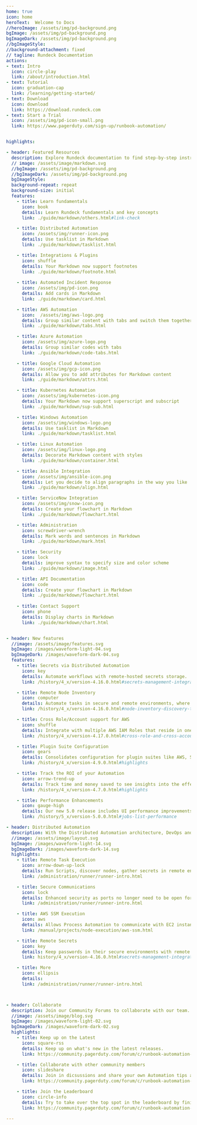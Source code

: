 ```yaml
---
home: true
icon: home
heroText:  Welcome to Docs
//heroImage: /assets/img/pd-background.png
bgImage: /assets/img/pd-background.png
bgImageDark: /assets/img/pd-background.png
//bgImageStyle:
//background-attachment: fixed
// tagline: Rundeck Documentation
actions:
- text: Intro
  icon: circle-play
  link: /about/introduction.html
- text: Tutorial 
  icon: graduation-cap
  link: /learning/getting-started/
- text: Download
  icon: download
  link: https://download.rundeck.com
- text: Start a Trial
  icon: /assets/img/pd-icon-small.png
  link: https://www.pagerduty.com/sign-up/runbook-automation/


highlights:

- header: Featured Resources  
  description: Explore Rundeck documentation to find step-by-step instructions, code samples, and reference information.
  // image: /assets/image/markdown.svg
  //bgImage: /assets/img/pd-background.png
  //bgImageDark: /assets/img/pd-background.png
  bgImageStyle:
  background-repeat: repeat
  background-size: initial
  features:
    - title: Learn fundamentals
      icon: book 
      details: Learn Rundeck fundamentals and key concepts
      link: ./guide/markdown/others.html#link-check

    - title: Distributed Automation
      icon: /assets/img/runner-icon.png
      details: Use tasklist in Markdown
      link: ./guide/markdown/tasklist.html

    - title: Integrations & Plugins
      icon: shuffle
      details: Your Markdown now support footnotes
      link: ./guide/markdown/footnote.html
  
    - title: Automated Incident Response
      icon: /assets/img/pd-icon.png
      details: Add cards in Markdown
      link: ./guide/markdown/card.html

    - title: AWS Automation
      icon:  /assets/img/aws-logo.png
      details: Group similar content with tabs and switch them together
      link: ./guide/markdown/tabs.html

    - title: Azure Automation
      icon: /assets/img/azure-logo.png
      details: Group similar codes with tabs
      link: ./guide/markdown/code-tabs.html

    - title: Google Cloud Automation
      icon: /assets/img/gcp-icon.png
      details: Allow you to add attributes for Markdown content
      link: ./guide/markdown/attrs.html

    - title: Kubernetes Automation
      icon: /assets/img/kubernetes-icon.png
      details: Your Markdown now support superscript and subscript
      link: ./guide/markdown/sup-sub.html

    - title: Windows Automation
      icon: /assets/img/windows-logo.png
      details: Use tasklist in Markdown
      link: ./guide/markdown/tasklist.html

    - title: Linux Automation
      icon: /assets/img/linux-logo.png
      details: Decorate Markdown content with styles
      link: ./guide/markdown/container.html

    - title: Ansible Integration
      icon: /assets/img/ansible-icon.png
      details: Let you decide to align paragraphs in the way you like
      link: ./guide/markdown/align.html

    - title: ServiceNow Integration
      icon: /assets/img/snow-icon.png
      details: Create your flowchart in Markdown
      link: ./guide/markdown/flowchart.html

    - title: Administration
      icon: screwdriver-wrench
      details: Mark words and sentences in Markdown
      link: ./guide/markdown/mark.html

    - title: Security
      icon: lock
      details: improve syntax to specify size and color scheme
      link: ./guide/markdown/image.html

    - title: API Documentation
      icon: code
      details: Create your flowchart in Markdown
      link: ./guide/markdown/flowchart.html
  
    - title: Contact Support
      icon: phone
      details: Display charts in Markdown
      link: ./guide/markdown/chart.html


- header: New features
  //image: /assets/image/features.svg
  bgImage: /images/waveform-light-04.svg
  bgImageDark: /images/waveform-dark-04.svg
  features:
    - title: Secrets via Distributed Automation
      icon: key
      details: Automate workflows with remote-hosted secrets storage.
      link: /history/4_x/version-4.16.0.html#secrets-management-integrations-through-enterprise-runner

    - title: Remote Node Inventory
      icon: computer
      details: Automate tasks in secure and remote environments, where inventory can only be discovered within the environment’s perimeter.
      link: /history/4_x/version-4.16.0.html#node-inventory-discovery-through-enterprise-runner

    - title: Cross Role/Account support for AWS
      icon: shuffle
      details: Integrate with multiple AWS IAM Roles that reside in one or multiple AWS Accounts.
      link: /history/4_x/version-4.17.0.html#cross-role-and-cross-account-support-for-ec2-aws-systems-manager

    - title: Plugin Suite Configuration
      icon: gears
      details: Consolidates configuration for plugin suites like AWS, Sensu, and more!
      link: /history/4_x/version-4.9.0.html#highlights

    - title: Track the ROI of your Automation
      icon: arrow-trend-up
      details: Track time and money saved to see insights into the effectiveness of your Automation.
      link: /history/4_x/version-4.7.0.html#highlights

    - title: Performance Enhancements
      icon: gauge-high
      details: Our new 5.0 release includes UI performance improvements up to 85%.
      link: /history/5_x/version-5.0.0.html#jobs-list-performance

- header: Distributed Automation
  description: With the Distributed Automation architecture, DevOps and Operations teams can manage automation in a central UI while delegating tasks within different private networks or multi-cloud environments without needing to open external firewall ports.
  //image: /assets/image/layout.svg
  bgImage: /images/waveform-light-14.svg
  bgImageDark: /images/waveform-dark-14.svg
  highlights:
    - title: Remote Task Execution
      icon: arrow-down-up-lock
      details: Run Scripts, discover nodes, gather secrets in remote environments.
      link: /administration/runner/runner-intro.html

    - title: Secure Communications
      icon: lock
      details: Enhanced security as ports no longer need to be open for the Automation Server to talk over sensitive ports.
      link: /administration/runner/runner-intro.html

    - title: AWS SSM Execution
      icon: aws
      details: Allows Process Automation to communicate with EC2 instances through the SSM service, rather than another communication protocol.
      link: /manual/projects/node-execution/aws-ssm.html

    - title: Remote Secrets
      icon: key
      details: Keep passwords in their secure environments with remote access via the Enterprise Runner.
      link: history/4_x/version-4.16.0.html#secrets-management-integrations-through-enterprise-runner

    - title: More
      icon: ellipsis
      details: 
      link: /administration/runner/runner-intro.html



- header: Collaborate
  description: Join our Community Forums to collaborate with our team.
  //image: /assets/image/blog.svg
  bgImage: /images/waveform-light-02.svg
  bgImageDark: /images/waveform-dark-02.svg
  highlights:
    - title: Keep up on the Latest
      icon: square-rss
      details: Keep up on what's new in the latest releases.
      link: https://community.pagerduty.com/forum/c/runbook-automation-process-automation

    - title: Collaborate with other community members
      icon: slideshare
      details: Join in dicsussions and share your own Automation tips and tricks.
      link: https://community.pagerduty.com/forum/c/runbook-automation-process-automation

    - title: Join the Leaderboard
      icon: circle-info
      details: Try to take over the top spot in the leaderboard by finishing challenges.
      link: https://community.pagerduty.com/forum/c/runbook-automation-process-automation

---
```

